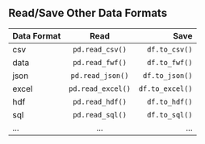 <h2>Read/Save Other Data Formats</h2>

| Data Format  |        Read       |            Save |
| ------------ | :---------------: | --------------: |
| csv          |  `pd.read_csv()`  |   `df.to_csv()` |
| data         |  `pd.read_fwf()`  |   `df.to_fwf()` |
| json         |  `pd.read_json()` |  `df.to_json()` |
| excel        | `pd.read_excel()` | `df.to_excel()` |
| hdf          |  `pd.read_hdf()`  |   `df.to_hdf()` |
| sql          |  `pd.read_sql()`  |   `df.to_sql()` |
| ...          |        ...        |             ... |

